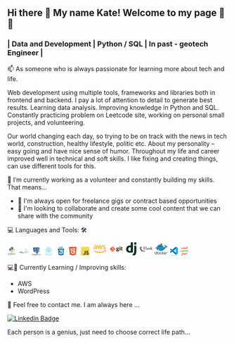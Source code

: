 ## Hi there 👋 My name Kate! Welcome to my page 💙💛

### | Data and Development | Python / SQL | In past - geotech Engineer |  

📫 As someone who is always passionate for learning more about tech and life.

Web development using multiple tools, frameworks and libraries both in frontend and backend. I pay a lot of attention to detail to generate best results. Learning data analysis. Improving knowledge in Python and SQL. Constantly practicing problem on Leetcode site, working on personal small projects, and volunteering.   

Our world changing each day, so trying to be on track with the news in tech world, construction, healthy lifestyle, politic etc. About my personality – easy going and have nice sense of humor. Throughout my life and career improved well in technical and soft skills. I like fixing and creating things, can use different tools for this. 

🔭 I’m currently working as a volunteer and constantly building my skills. That means...

 - 👯 I'm always open for freelance gigs or contract based opportunities
 - 💬 I'm looking to collaborate and create some cool content that we can share with the community

💻 Languages and Tools: 🛠️

<div>
  <img src="https://github.com/devicons/devicon/blob/master/icons/python/python-original-wordmark.svg" title="Python" alt="Python" width="20" height="20"/>&nbsp;
  <img src="https://github.com/devicons/devicon/blob/master/icons/mysql/mysql-original-wordmark.svg" title="MySQL"  alt="MySQL" width="20" height="20"/>&nbsp;
  <img src="https://github.com/devicons/devicon/blob/master/icons/postgresql/postgresql-original-wordmark.svg" title="PostgreSQL"  alt="PostgreSQL" width="20" height="20"/>&nbsp;
  <img src="https://github.com/devicons/devicon/blob/master/icons/react/react-original-wordmark.svg" title="React" alt="React" width="20" height="20"/>&nbsp;
  <img src="https://github.com/devicons/devicon/blob/master/icons/css3/css3-plain-wordmark.svg"  title="CSS3" alt="CSS" width="20" height="20"/>&nbsp;
  <img src="https://github.com/devicons/devicon/blob/master/icons/html5/html5-original.svg" title="HTML5" alt="HTML" width="20" height="20"/>&nbsp;
  <img src="https://github.com/devicons/devicon/blob/master/icons/javascript/javascript-original.svg" title="JavaScript" alt="JavaScript" width="20" height="20"/>&nbsp;
  <img src="https://github.com/devicons/devicon/blob/master/icons/amazonwebservices/amazonwebservices-plain-wordmark.svg" title="AWS" alt="AWS" width="30" height="30"/>&nbsp;
  <img src="https://github.com/devicons/devicon/blob/master/icons/git/git-original-wordmark.svg" title="Git" alt="Git" width="30" height="30"/>
  <img src="https://github.com/devicons/devicon/blob/master/icons/django/django-plain.svg" title="Django" alt="Django" width="30" height="30"/>
  <img src="https://github.com/devicons/devicon/blob/master/icons/flask/flask-original-wordmark.svg" title="Flask" alt="Flask" width="30" height="30"/>
  <img src="https://github.com/devicons/devicon/blob/master/icons/docker/docker-original-wordmark.svg" title="Docker" alt="Docker" width="30" height="30"/>
  <img src="https://github.com/devicons/devicon/blob/master/icons/vscode/vscode-original-wordmark.svg" title="VScode" alt="VScode" width="20" height="20"/>
  <img src="https://github.com/devicons/devicon/blob/master/icons/jupyter/jupyter-original-wordmark.svg" title="Jupyter" alt="Jupyter" width="20" height="20"/>
  
</div>


💻🍒 Currently Learning / Improving skills:

- AWS
- WordPress

📝 Feel free to contact me. I am always here ... 

[![Linkedin Badge](https://img.shields.io/badge/-KaterynaPolishchuk-blue?style=flat&logo=Linkedin&logoColor=white)](https://www.linkedin.com/in/kateryna-polishchuk-aa63aa77/)


Each person is a genius, just need to choose correct life path...
